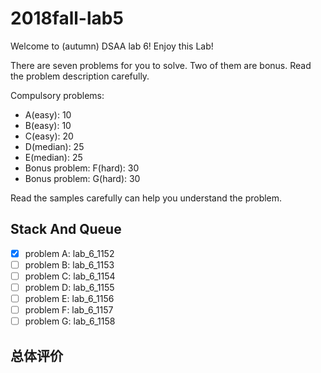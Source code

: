 # 2018fall-lab5

Welcome to (autumn) DSAA lab 6! Enjoy this Lab!

There are seven problems for you to solve. Two of them are bonus. Read the problem description carefully.

Compulsory problems:

+ A(easy): 10
+ B(easy): 10
+ C(easy): 20
+ D(median): 25
+ E(median): 25
+ Bonus problem: F(hard): 30
+ Bonus problem: G(hard): 30

Read the samples carefully can help you understand the problem.

## Stack And Queue

+ [x] problem A: lab_6_1152
+ [ ] problem B: lab_6_1153
+ [ ] problem C: lab_6_1154
+ [ ] problem D: lab_6_1155
+ [ ] problem E: lab_6_1156
+ [ ] problem F: lab_6_1157
+ [ ] problem G: lab_6_1158

## 总体评价
